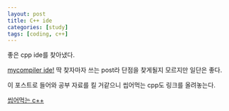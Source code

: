 ```yaml
---
layout: post
title: C++ ide 
categories: [study]
tags: [coding, c++]
---
```

좋은 cpp ide를 찾아냈다. 

<a href="https://www.mycompiler.io/new/cpp"  target="_blank">mycompiler ide!</a>
딱 찾자마자 쓰는 post라 단점을 찾게될지 모르지만 일단은 좋다.

이 포스트로 들어와 공부 자료를 킬 거같으니 씹어먹는 cpp도 링크를 올려놓는다.

 <a href="https://modoocode.com/135"  target="_blank">씹어먹는 c++</a> 

